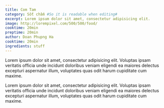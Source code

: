```yaml
---
title: Com Tam
category: Sốt chấm #So it is readable when editing#
excerpt: Lorem ipsum dolor sit amet, consectetur adipisicing elit.
image: http://lorempixel.com/500/500/food/
cooktime: 20min
preptime: 20min
author: Doan Phupng Ha
cooktime: 20min
ingredients: stuff
---
```

Lorem ipsum dolor sit amet, consectetur adipisicing elit. Voluptas ipsam veritatis officia unde incidunt doloribus veniam eligendi ea maiores delectus excepturi aspernatur illum, voluptates quas odit harum cupiditate cum maxime.

Lorem ipsum dolor sit amet, consectetur adipisicing elit. Voluptas ipsam veritatis officia unde incidunt doloribus veniam eligendi ea maiores delectus excepturi aspernatur illum, voluptates quas odit harum cupiditate cum maxime.
